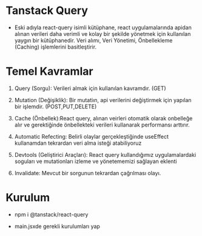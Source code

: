# Tanstack Query

- Eski adıyla react-query isimli kütüphane, react uygulamalarında apidan alınan verileri daha verimli ve kolay bir şekilde yönetmek için kullanılan yaygın bir kütüphanedir. Veri alımı, Veri Yönetimi, Önbellekleme (Caching) işlemlerini basitleştirir.

# Temel Kavramlar

1. Query (Sorgu): Verileri almak için kullanılan kavramdır. (GET)

2. Mutation (Değişiklik): Bir mutatiın, api verilerini değiştirmek için yapılan bir işlemdir. (POST,PUT,DELETE)

3. Cache (Önbellek):React query, alınan veirleri otomatik olarak onbelleğe alır ve gerektiğinde önbellekteki verileri kullanarak performansı arttırır.

4. Automatic Refecting: Belirli olaylar gerçekleştiğinde useEffect kullanamdan tekrardan veri alma isteği atabiliyoruz

5. Devtools (Geliştirici Araçları): React query kullandığımız uygulamalardaki soguları ve mutationları izleme ve yönetememizi sağlayan eklenti

6. Invalidate: Mevcut bir sorgunun tekrardan çağrılması olayı.


# Kurulum

- npm i @tanstack/react-query

- main.jsxde gerekli kurulumları yap
